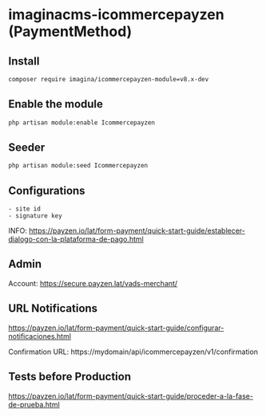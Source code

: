 # imaginacms-icommercepayzen (PaymentMethod)

## Install
```bash
composer require imagina/icommercepayzen-module=v8.x-dev
```

## Enable the module
```bash
php artisan module:enable Icommercepayzen
```

## Seeder

```bash
php artisan module:seed Icommercepayzen
```

## Configurations
	- site id 
    - signature key

INFO: https://payzen.io/lat/form-payment/quick-start-guide/establecer-dialogo-con-la-plataforma-de-pago.html

## Admin
Account: https://secure.payzen.lat/vads-merchant/

## URL Notifications
https://payzen.io/lat/form-payment/quick-start-guide/configurar-notificaciones.html

Confirmation URL:
https://mydomain/api/icommercepayzen/v1/confirmation

## Tests before Production
https://payzen.io/lat/form-payment/quick-start-guide/proceder-a-la-fase-de-prueba.html
